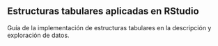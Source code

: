 ## Estructuras tabulares aplicadas en RStudio
Guía de la implementación de estructuras tabulares en la descripción y exploración de datos.
